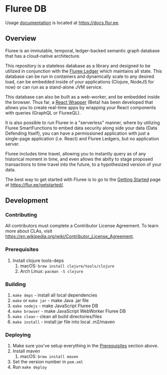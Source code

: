 # Fluree DB

Usage [documentation](https://docs.flur.ee) is located at https://docs.flur.ee.

## Overview

Fluree is an immutable, temporal, ledger-backed semantic graph database that has a cloud-native architecture.

This repository is a stateless database as a library and designed to be utilized in conjunction with the
[Fluree Ledger](https://github.com/fluree/ledger) which maintains all state. This database
can be run in containers and dynamically scale to any desired load, can be embedded inside
of your applications (Clojure, NodeJS for now) or can run as a stand-alone JVM service.

This database can also be built as a web-worker, and be embedded inside the browser. Thus
far, a [React Wrapper](https://github.com/fluree/fluree-react) (Beta) has been developed that allows
you to create real-time apps by wrapping your React components with queries (GraphQL or FlureeQL).

It is also possible to run Fluree in a "serverless" manner, where by utilizing Fluree SmartFunctions
to embed data security along side your data (Data Defending Itself), you can have a permissioned
application with just a single-page application (i.e. React) and Fluree Ledgers, but no application server.

Fluree includes time travel, allowing you to instantly query as of any historical moment in time,
and even allows the abilty to stage proposed transactions to time travel into the future, to a hypothesized version
of your data.

The best way to get started with Fluree is to go to the [Getting Started](https://flur.ee/getstarted/) page
at https://flur.ee/getstarted/.

## Development

### Contributing
All contributors must complete a Contributor License Agreement. To learn more about
CLAs, visit https://en.wikipedia.org/wiki/Contributor_License_Agreement.

### Prerequisites

1. Install clojure tools-deps
    1. macOS: `brew install clojure/tools/clojure`
    1. Arch Linux: `pacman -S clojure`

### Building
1. `make deps` - install all local dependencies
1. `make` or `make jar` - make Java .jar file
1. `make nodejs` - make JavaScript Fluree DB
1. `make browser` - make JavaScript WebWorker Fluree DB
1. `make clean` - clean all build directories/files
1. `make install` - install jar file into local .m2/maven

### Deploying

1. Make sure you've setup everything in the [Prerequisites](#Prerequisites) section above.
1. Install maven
    1. macOS: `brew install maven`
1. Set the version number in `pom.xml`
1. Run `make deploy`
